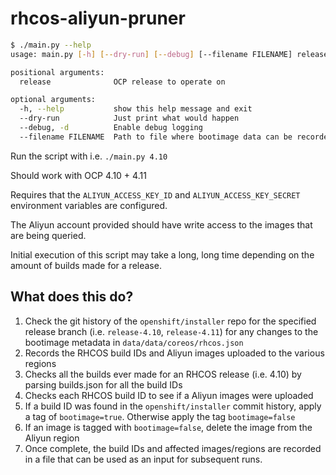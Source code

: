 # rhcos-aliyun-pruner

```bash
$ ./main.py --help
usage: main.py [-h] [--dry-run] [--debug] [--filename FILENAME] release

positional arguments:
  release              OCP release to operate on

optional arguments:
  -h, --help           show this help message and exit
  --dry-run            Just print what would happen
  --debug, -d          Enable debug logging
  --filename FILENAME  Path to file where bootimage data can be recorded; will allow for faster execution if script is run multiple times
```

Run the script with i.e. `./main.py 4.10`

Should work with OCP 4.10 + 4.11

Requires that the `ALIYUN_ACCESS_KEY_ID` and `ALIYUN_ACCESS_KEY_SECRET` environment variables are configured.

The Aliyun account provided should have write access to the images that are being queried.

Initial execution of this script may take a long, long time depending on the amount of builds made for a release.

## What does this do?

1. Check the git history of the `openshift/installer` repo for the specified release branch (i.e. `release-4.10`, `release-4.11`) for any changes to the bootimage metadata in `data/data/coreos/rhcos.json`
2. Records the RHCOS build IDs and Aliyun images uploaded to the various regions
3. Checks all the builds ever made for an RHCOS release (i.e. 4.10) by parsing builds.json for all the build IDs
4. Checks each RHCOS build ID to see if a Aliyun images were uploaded
5. If a build ID was found in the `openshift/installer` commit history, apply a tag of `bootimage=true`. Otherwise apply the tag `bootimage=false`
6. If an image is tagged with `bootimage=false`, delete the image from the Aliyun region
7. Once complete, the build IDs and affected images/regions are recorded in a file that can be used as an input for subsequent runs.
